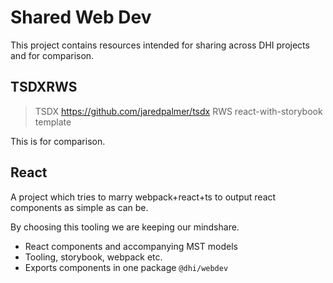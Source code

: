 # Shared Web Dev

This project contains resources intended for sharing across DHI projects and for comparison.

## TSDXRWS

> TSDX https://github.com/jaredpalmer/tsdx
> RWS react-with-storybook template

This is for comparison.

## React

A project which tries to marry webpack+react+ts to output react components as simple as can be.

By choosing this tooling we are keeping our mindshare.

- React components and accompanying MST models
- Tooling, storybook, webpack etc.
- Exports components in one package `@dhi/webdev`


